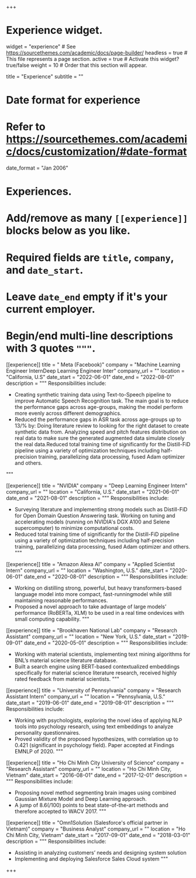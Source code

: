 +++

# Experience widget.

widget = "experience"  # See https://sourcethemes.com/academic/docs/page-builder/
headless = true  # This file represents a page section.
active = true  # Activate this widget? true/false
weight = 10  # Order that this section will appear.

title = "Experience"
subtitle = ""

# Date format for experience

# Refer to https://sourcethemes.com/academic/docs/customization/#date-format

date_format = "Jan 2006"

# Experiences.

# Add/remove as many `[[experience]]` blocks below as you like.

# Required fields are `title`, `company`, and `date_start`.

# Leave `date_end` empty if it's your current employer.

# Begin/end multi-line descriptions with 3 quotes `"""`.



[[experience]]
  title = " Meta (Facebook)"
  company = "Machine Learning Engineer InternDeep Learning Engineer Inter"
  company_url = ""
  location = "California, U.S"
  date_start = "2022-06-01"
  date_end = "2022-08-01"
  description = """
  Responsibilities include:

* Creating synthetic training data using Text-to-Speech pipeline to improve Automatic Speech Recognition task. The main goal is to reduce the performance gaps across age-groups, making the model perform more evenly across different demographics.
* Reduced the performance gaps in ASR task across age-groups up to 13/\% by: Doing literature review to looking for the right dataset to create synthetic data from. Analyzing speed and pitch features distribution on real data to make sure the generated augmented data simulate closely the real data.Reduced total training time of significantly for the Distill-FiD pipeline using a variety of optimization techniques including half-precision training, parallelizing data processing, fused Adam optimizer and others.

"""

[[experience]]
  title = "NVIDIA"
  company = "Deep Learning Engineer Intern"
  company_url = ""
  location = "California, U.S."
  date_start = "2021-06-01"
  date_end = "2021-08-01"
  description = """
  Responsibilities include:

* Surveying literature and implementing strong models such as Distill-FiD for Open Domain Question Answering task. Working on tuning and accelerating models (running on NVIDIA's DGX A100 and Selene supercomputer) to minimize computational costs.
* Reduced total training time of significantly for the Distill-FiD pipeline using a variety of optimization techniques including half-precision training, parallelizing data processing, fused Adam optimizer and others.
  """

[[experience]]
  title = "Amazon Alexa AI"
  company = "Applied Scientist Intern"
  company_url = ""
  location = "Washington, U.S."
  date_start = "2020-06-01"
  date_end = "2020-08-01"
  description = """
  Responsibilities include:

* Working on distilling strong, powerful, but heavy transformers-based language model into more compact, fast-runningmodel while still maintaining reasonable performances.
* Proposed a novel approach to take advantage of large models’ performance (RoBERTa, XLM) to be used in a real time ondevices with small computing capability.
  """

[[experience]]
  title = "Brookhaven National Lab"
  company = "Research Assistant"
  company_url = ""
  location = "New York, U.S."
  date_start = "2019-09-01"
  date_end = "2020-05-01"
  description = """
  Responsibilities include:

* Working with material scientists, implementing text mining algorithms for BNL’s material science literature database.
* Built a search engine using BERT-based contextualized embeddings specifically for material science literature research, received highly rated feedback from material scientists.
  """

[[experience]]
  title = "University of Pennsylvania"
  company = "Research Assistant Intern"
  company_url = ""
  location = "Pennsylvania, U.S."
  date_start = "2019-06-01"
  date_end = "2019-08-01"
  description = """
  Responsibilities include:

* Working with psychologists, exploring the novel idea of applying NLP tools into psychology research, using text embeddings to analyze personality questionnaires.
* Proved validity of the proposed hypothesizes, with correlation up to 0.421 (significant in psychology field). Paper accepted at Findings EMNLP of 2020.
  """

[[experience]]
  title = "Ho Chi Minh City University of Science"
  company = "Research Assistant"
  company_url = ""
  location = "Ho Chi Minh City, Vietnam"
  date_start = "2016-08-01"
  date_end = "2017-12-01"
  description = """
  Responsibilities include:

* Proposing novel method segmenting brain images using combined Gaussian Mixture Model and Deep Learning approach.
* A jump of 8.6(/100) points to beat state-of-the-art methods and therefore accepted to WACV 2017.
  """

[[experience]]
  title = "Omn1Solution (Salesforce's official partner in Vietnam)"
  company = "Business Analyst"
  company_url = ""
  location = "Ho Chi Minh City, Vietnam"
  date_start = "2017-09-01"
  date_end = "2018-03-01"
  description = """
  Responsibilities include:

* Assisting in analyzing customers’ needs and designing system solution
* Implementing and deploying Salesforce Sales Cloud system
  """

+++
